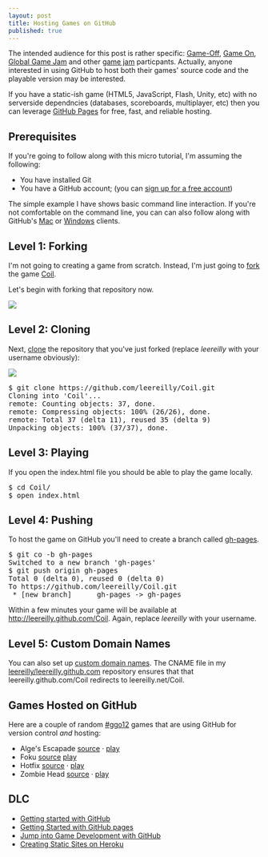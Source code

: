 ```yaml
---
layout: post
title: Hosting Games on GitHub
published: true
---
```


<span></span>

The intended audience for this post is rather specific: [Game-Off](http://game-off.github.com), [Game On](http://www.mozilla.org/en-US/gameon/), [Global Game Jam](http://globalgamejam.org/) and other [game jam](http://www.gamejamcentral.com/) particpants. Actually, anyone interested in using GitHub to host both their games' source code and the playable version may be interested.

If you have a static-ish game (HTML5, JavaScript, Flash, Unity, etc) with no serverside dependncies (databases, scoreboards, multiplayer, etc) then you can leverage [GitHub Pages](http://pages.github.com/) for free, fast, and reliable hosting.

## Prerequisites

If you're going to follow along with this micro tutorial, I'm assuming the following:

* You have installed Git
* You have a GitHub account; (you can [sign up for a free account](https://github.com/signup/free))

The simple example I have shows basic command line interaction. If you're not comfortable on the command line, you can can also follow along with GitHub's [Mac](http://mac.github.com) or [Windows](http://windows.github.com) clients.

## Level 1: Forking

I'm not going to creating a game from scratch. Instead, I'm just going to [fork](https://help.github.com/articles/fork-a-repo) the game [Coil](https://github.com/hakimel/Coil).

Let's begin with forking that repository now.

![](http://i.imgur.com/aEYtR.png)

## Level 2: Cloning

Next,  [clone](https://help.github.com/articles/duplicating-a-repo) the repository that you've just forked (replace *leereilly* with your username obviously):

![](http://i.imgur.com/WvL9y.png)

<pre>
$ git clone https://github.com/leereilly/Coil.git
Cloning into 'Coil'...
remote: Counting objects: 37, done.
remote: Compressing objects: 100% (26/26), done.
remote: Total 37 (delta 11), reused 35 (delta 9)
Unpacking objects: 100% (37/37), done.
</pre>

## Level 3: Playing

If you open the index.html file you should be able to play the game locally.

<pre>
$ cd Coil/
$ open index.html
</pre>

## Level 4: Pushing

To host the game on GitHub you'll need to create a branch called [gh-pages](https://help.github.com/articles/creating-project-pages-manually).

<pre>
$ git co -b gh-pages
Switched to a new branch 'gh-pages'
$ git push origin gh-pages
Total 0 (delta 0), reused 0 (delta 0)
To https://github.com/leereilly/Coil.git
 * [new branch]      gh-pages -> gh-pages
</pre>

Within a few minutes your game will be available at http://leereilly.github.com/Coil. Again, replace *leereilly* with your username.

## Level 5: Custom Domain Names

You can also set up [custom domain names](https://help.github.com/articles/setting-up-a-custom-domain-with-pages). The CNAME file in my [leereilly/leereilly.github.com](https://github.com/leereilly/leereilly.github.com) repository ensures that that leereilly.github.com/Coil redirects to leereilly.net/Coil.

## Games Hosted on GitHub

Here are a couple of random  [#ggo12](https://twitter.com/search?q=%23ggo12&src=hash) games that are using GitHub for version control *and* hosting:

* Alge's Escapade [source](https://github.com/dave-and-mike) · [play](http://dave-and-mike.github.com/game-off-2012/)
* Foku [source](https://github.com/Eugeny/foku) [play](http://eugeny.github.com/foku/)
* Hotfix [source](https://github.com/sdrdis/hotfix) · [play](http://sdrdis.github.com/hotfix/)
* Zombie Head [source](https://github.com/condran/game-off-2012) · [play](http://paulcondran.com/game-off-2012/)

## DLC

* [Getting started with GitHub](https://help.github.com/)
* [Getting Started with GitHub pages](https://help.github.com/categories/20/articles)
* [Jump into Game Development with GitHub](http://leereilly.net/2012/05/01/game-development-on-github.html)
* [Creating Static Sites on Heroku](https://devcenter.heroku.com/articles/static-sites-ruby)
